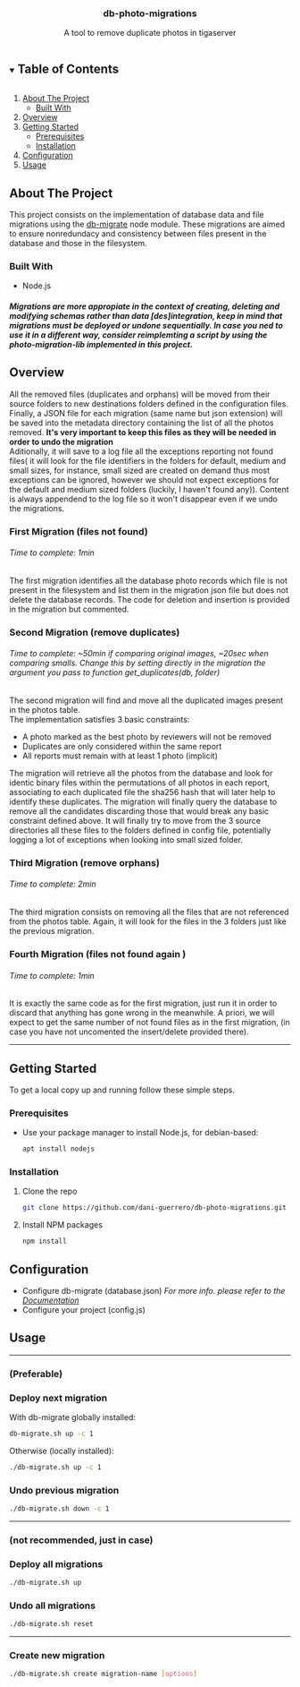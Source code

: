 <!--
*** Thanks for checking out the Best-README-Template. If you have a suggestion
*** that would make this better, please fork the repo and create a pull request
*** or simply open an issue with the tag "enhancement".
*** Thanks again! Now go create something AMAZING! :D
***
***
***
*** To avoid retyping too much info. Do a search and replace for the following:
*** dani-guerrero, db-photo-migrations, twitter_handle, email, db-photo-migrations, A tool to remove duplicate photos in tigaserver
-->



<!-- PROJECT SHIELDS -->
<!--
*** I'm using markdown "reference style" links for readability.
*** Reference links are enclosed in brackets [ ] instead of parentheses ( ).
*** See the bottom of this document for the declaration of the reference variables
*** for contributors-url, forks-url, etc. This is an optional, concise syntax you may use.
*** https://www.markdownguide.org/basic-syntax/#reference-style-links
-->
<p align="center">
  <a href="https://github.com/dani-guerrero/db-photo-migrations">
  </a>

  <h3 align="center">db-photo-migrations</h3>

  <p align="center">
    A tool to remove duplicate photos in tigaserver
    <br />
</p>



<!-- TABLE OF CONTENTS -->
<details open="open">
  <summary><h2 style="display: inline-block">Table of Contents</h2></summary>
  <ol>
    <li>
      <a href="#about-the-project">About The Project</a>
      <ul>
        <li><a href="#built-with">Built With</a></li>
      </ul>
    </li>
    <li>
      <a href="#overview">Overview</a>
    </li>
    <li>
      <a href="#getting-started">Getting Started</a>
      <ul>
        <li><a href="#prerequisites">Prerequisites</a></li>
        <li><a href="#installation">Installation</a></li>
      </ul>
    <li>
      <a href="#configuration">Configuration</a>
    </li>
    </li>
    <li><a href="#usage">Usage</a></li>
  </ol>
</details>



<!-- ABOUT THE PROJECT -->
## About The Project

This project consists on the implementation of database data and file migrations using the [db-migrate](https://db-migrate.readthedocs.io/en/) node module. These migrations are aimed to ensure nonredundacy and consistency between files present in the database and those in the filesystem.
  

### Built With

* []() Node.js
##### Migrations are more appropiate in the context of creating, deleting and modifying schemas rather than data [des]integration, keep in mind that migrations must be deployed or undone sequentially. In case you ned to use it in a different way, consider reimplemting a script by using the photo-migration-lib implemented in this project.

## Overview

All the removed files (duplicates and orphans) will be moved from their source folders to new destinations folders defined in the configuration files.  
Finally, a JSON file for each migration (same name but json extension) will be saved into the metadata directory containing the list of all the photos removed. **It's very important to keep this files as they will be needed in order to undo the migration**  
Aditionally, it will save to a log file all the exceptions reporting not found files( it will look for the file identifiers in the folders for default, medium and small sizes, for instance, small sized are created on demand thus most exceptions can be ignored, however we should not expect exceptions for the default and medium sized folders (luckily, I haven't found any)). Content is always appendend to the log file so it won't disappear even if we undo the migrations.

### First Migration (files not found)
###### Time to complete: 1min 
The first migration identifies all the database photo records which file is not present in the filesystem and list them in the migration json file but does not delete the database records. The code for deletion and insertion is provided in the migration but commented.
### Second Migration (remove duplicates)
###### Time to complete: ~50min if comparing original images, ~20sec when comparing smalls. Change this by setting directly in the migration the argument you pass to function get_duplicates(db, folder)
  The second migration will find and move all the duplicated images present in the photos table.   
  The implementation satisfies 3 basic constraints:  
  * A photo marked as the best photo by reviewers will not be removed
  * Duplicates are only considered within the same report
  * All reports must remain with at least 1 photo (implicit)
   
The migration will  retrieve all the photos from the database and look for identic binary files within the permutations of all photos in each report, associating to each duplicated file the sha256 hash that will later help to identify these duplicates. The migration will finally query the database to remove all the candidates discarding those that would break any basic constraint defined above. It will finally try to move from the 3 source directories all these files to the folders defined in config file, potentially logging a lot of exceptions when looking into small sized folder.
### Third Migration (remove orphans)
###### Time to complete: 2min 
  The third migration consists on removing all the files that are not referenced from the photos table. Again, it will look for the files in the 3 folders just like the previous migration.

### Fourth Migration (files not found again )
###### Time to complete: 1min 
  It is exactly the same code as for the first migration, just run it in order to discard that anything has gone wrong in the meanwhile. A priori, we will expect to get the same number of not found files as in the first migration, (in case you have not uncomented the insert/delete provided there).

<hr>

<!-- GETTING STARTED -->
## Getting Started

To get a local copy up and running follow these simple steps.

### Prerequisites

* Use your package manager to install Node.js, for debian-based:
  ```sh
  apt install nodejs
  ```

### Installation

1. Clone the repo
   ```sh
   git clone https://github.com/dani-guerrero/db-photo-migrations.git
   ```
2. Install NPM packages
   ```sh
   npm install
   ```



<!-- USAGE EXAMPLES -->
## Configuration

* Configure db-migrate (database.json)
_For more info. please refer to the [Documentation](https://db-migrate.readthedocs.io/en/latest/Getting%20Started/configuration/)_  
* Configure your project (config.js)
<!-- USAGE EXAMPLES -->
## Usage
<hr>

### (Preferable)
### Deploy next migration 
With db-migrate globally installed:  
```sh
db-migrate.sh up -c 1
```
Otherwise (locally installed):  
```sh
./db-migrate.sh up -c 1
```

### Undo previous migration
```sh
./db-migrate.sh down -c 1
```
<hr >

### (not recommended, just in case) 
### Deploy all migrations 
```sh
./db-migrate.sh up
```
### Undo all migrations

```sh
./db-migrate.sh reset
```

<hr>

### Create new migration
```sh
./db-migrate.sh create migration-name [options]
```
